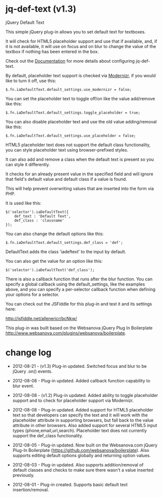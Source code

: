 jq-def-text (v1.3)
==================

jQuery Default Text

This simple jQuery plug-in allows you to set default text for textboxes.

It will check for HTML5 placeholder support and use that if available, and, if it is not available, it will use on focus and on blur to change the value of the textbox if nothing has been entered in the box.

Check out the [Documentation](https://github.com/ericrallen/jq-def-text/wiki) for more details about configuring jq-def-text.

By default, placeholder text support is checked via [Modernizr](http://modernizr.com/), if you would like to turn it off, use this:

	$.fn.iaDefaultText.default_settings.use_modernizr = false;

You can set the placeholder text to toggle off/on like the value add/remove like this:

	$.fn.iaDefaultText.default_settings.toggle_placeholder = true;

You can also disable placeholder text and use the old value adding/removal like this:

	$.fn.iaDefaultText.default_settings.use_placeholder = false;

HTML5 placeholder text does not support the default class functionality, you can style placeholder text using browser-prefixed styles.

It can also add and remove a class when the default text is present so you can style it differently.

It checks for an already present value in the specified field and will ignore that field's default value and default class if a value is found.

This will help prevent overwriting values that are inserted into the form via PHP.

It is used like this:

	$('selector').iaDefaultText({
  		def_text : 'Default Text',
  		def_class : 'classname'
	});

You can also change the default options like this:

	$.fn.iaDefaultText.default_settings.def_class = 'def';

DefaultText adds the class 'iadeftext' to the input by default.

You can also get the value for an option like this:

	$('selector').iaDefaultText('def_class');

There is also a callback function that runs after the blur function. You can specify a global callback using the default_settings, like the examples above, and you can specify a per-selector callback function when defining your options for a selector.

You can check out the JSFiddle for this plug-in and test it and its settings here:

<http://jsfiddle.net/allenericr/bcNkw/>

This plug-in was built based on the Websanova jQuery Plug In Boilerplate <http://www.websanova.com/plugins/websanova/boilerplate>.

change log
==========
 
 - 2012-08-21 - (v1.3) Plug-in updated. Switched focus and blur to be jQuery .on() events.
 
 - 2012-08-08 - Plug-in updated. Added callback function capability to blur event.

 - 2012-08-08 - (v1.2) Plug-in updated. Added ability to toggle placeholder support and to check for placeholder support via Modernizr.

 - 2012-08-08 - Plug-in updated. Added support for HTML5 placeholder text so that developers can specify the text and it will work with the placeholder attribute in supporting browsers, but fall back to the value attribute in other browsers. Also added support for several HTML5 input types (phone,email,url,search). Placeholder text does not currently support the def_class functionality.

 - 2012-08-05 - Plug-in updated. Now built on the Websanova.com jQuery Plug-In Boilerplate (https://github.com/websanova/boilerplate). Also supports editing default options globally and returning option values.

 - 2012-08-03 - Plug-in updated. Also supports addition/removal of default classes and checks to make sure there wasn't a value inserted previously.

 - 2012-08-01 - Plug-in created. Supports basic default text insertion/removal.